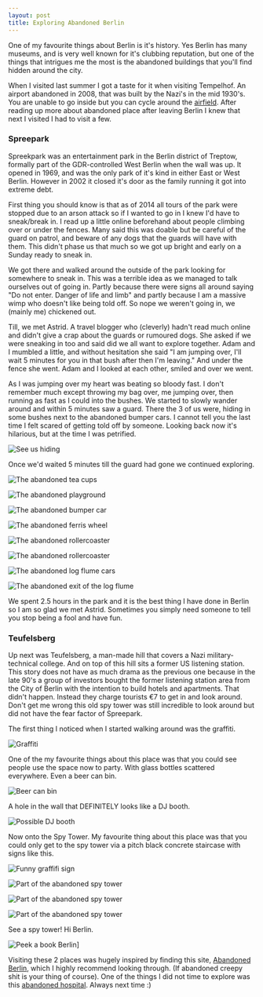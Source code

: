 ```yaml
---
layout: post
title: Exploring Abandoned Berlin
---
```


One of my favourite things about Berlin is it's history. Yes Berlin has many museums, and is very well known for it's clubbing reputation, but one of the things that intrigues me the most is the abandoned buildings that you'll find hidden around the city.  

When I visited last summer I got a taste for it when visiting Tempelhof. An airport abandoned in 2008, that was built by the Nazi's in the mid 1930's. You are unable to go inside but you can cycle around the [airfield](https://www.instagram.com/p/7DuIW9q-Be/?taken-by=kimberleycook). After reading up more about abandoned place after leaving Berlin I knew that next I visited I had to visit a few.


### Spreepark

Spreekpark was an entertainment park in the Berlin district of Treptow, formally part of the GDR-controlled West Berlin when the wall was up. It opened in 1969, and was the only park of it's kind in either East or West Berlin. However in 2002 it closed it's door as the family running it got into extreme debt.

First thing you should know is that as of 2014 all tours of the park were stopped due to an arson attack so if I wanted to go in I knew I'd have to sneak/break in. I read up a little online beforehand about people climbing over or under the fences. Many said this was doable but be careful of the guard on patrol, and beware of any dogs that the guards will have with them. This didn't phase us that much so we got up bright and early on a Sunday ready to sneak in.

We got there and walked around the outside of the park looking for somewhere to sneak in. This was a terrible idea as we managed to talk ourselves out of going in. Partly because there were signs all around saying "Do not enter. Danger of life and limb" and partly because I am a massive wimp who doesn't like being told off. So nope we weren't going in, we (mainly me) chickened out.

Till, we met Astrid. A travel blogger who (cleverly) hadn't read much online and didn't give a crap about the guards or rumoured dogs. She asked if we were sneaking in too and said did we all want to explore together. Adam and I mumbled a little, and without hesitation she said "I am jumping over, I'll wait 5 minutes for you in that bush after then I'm leaving." And under the fence she went. Adam and I looked at each other, smiled and over we went.

As I was jumping over my heart was beating so bloody fast. I don't remember much except throwing my bag over, me jumping over, then running as fast as I could into the bushes. We started to slowly wander around and within 5 minutes saw a guard. There the 3 of us were, hiding in some bushes next to the abandoned bumper cars. I cannot tell you the last time I felt scared of getting told off by someone. Looking back now it's hilarious, but at the time I was petrified.

![See us hiding](/images/spreepark/DSC01274.jpg)

Once we'd waited 5 minutes till the guard had gone we continued exploring.

![The abandoned tea cups](/images/spreepark/DSC01260.jpg)

![The abandoned playground](/images/spreepark/DSC01272.jpg)

![The abandoned bumper car](/images/spreepark/DSC01278.jpg)

![The abandoned ferris wheel](/images/spreepark/DSC01280.jpg)

![The abandoned rollercoaster](/images/spreepark/DSC01306.jpg)

![The abandoned rollercoaster](/images/spreepark/DSC01308.jpg)

![The abandoned log flume cars](/images/spreepark/DSC01313.jpg)

![The abandoned exit of the log flume](/images/spreepark/DSC01317.jpg)

We spent 2.5 hours in the park and it is the best thing I have done in Berlin so I am so glad we met Astrid. Sometimes you simply need someone to tell you stop being a fool and have fun.

### Teufelsberg

Up next was Teufelsberg, a man-made hill that covers a Nazi military-technical college. And on top of this hill sits a former US listening station. This story does not have as much drama as the previous one because in the late 90's a group of investors bought the former listening station area from the City of Berlin with the intention to build hotels and apartments. That didn't happen. Instead they charge tourists &euro;7 to get in and look around. Don't get me wrong this old spy tower was still incredible to look around but did not have the fear factor of Spreepark.

The first thing I noticed when I started walking around was the graffiti.

![Graffiti](/images/teufelsberg/DSC01339.jpg)

One of the my favourite things about this place was that you could see people use the space now to party. With glass bottles scattered everywhere. Even a beer can bin.

![Beer can bin](/images/teufelsberg/DSC01343.jpg)

A hole in the wall that DEFINITELY looks like a DJ booth.

![Possible DJ booth](/images/teufelsberg/DSC01342.jpg)

Now onto the Spy Tower. My favourite thing about this place was that you could only get to the spy tower via a pitch black concrete staircase with signs like this.

![Funny graffifi sign](/images/teufelsberg/DSC01352.jpg)

![Part of the abandoned spy tower](/images/teufelsberg/DSC01353.jpg)

![Part of the abandoned spy tower](/images/teufelsberg/DSC01362.jpg)

![Part of the abandoned spy tower](/images/teufelsberg/DSC01375.jpg)

See a spy tower! Hi Berlin.

![Peek a book Berlin](/images/teufelsberg/DSC01372.jpg)]




Visiting these 2 places was hugely inspired by finding this site, [Abandoned Berlin](http://www.abandonedberlin.com/), which I highly recommend looking through. (If abandoned creepy shit is your thing of course). One of the things I did not time to explore was this [abandoned hospital](http://www.abandonedberlin.com/2015/06/koenigin-elisabeth-hospital.html). Always next time :)
